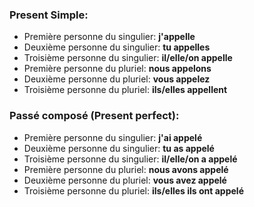 ### Present Simple:
- Première personne du singulier: **j'appelle**
- Deuxième personne du singulier: **tu appelles**
- Troisième personne du singulier: **il/elle/on appelle**
- Première personne du pluriel: **nous appelons**
- Deuxième personne du pluriel: **vous appelez**
- Troisième personne du pluriel: **ils/elles appellent**

### Passé composé (Present perfect):
- Première personne du singulier: **j'ai appelé**
- Deuxième personne du singulier: **tu as appelé**
- Troisième personne du singulier: **il/elle/on a appelé**
- Première personne du pluriel: **nous avons appelé**
- Deuxième personne du pluriel: **vous avez appelé**
- Troisième personne du pluriel: **ils/elles ils ont appelé**
